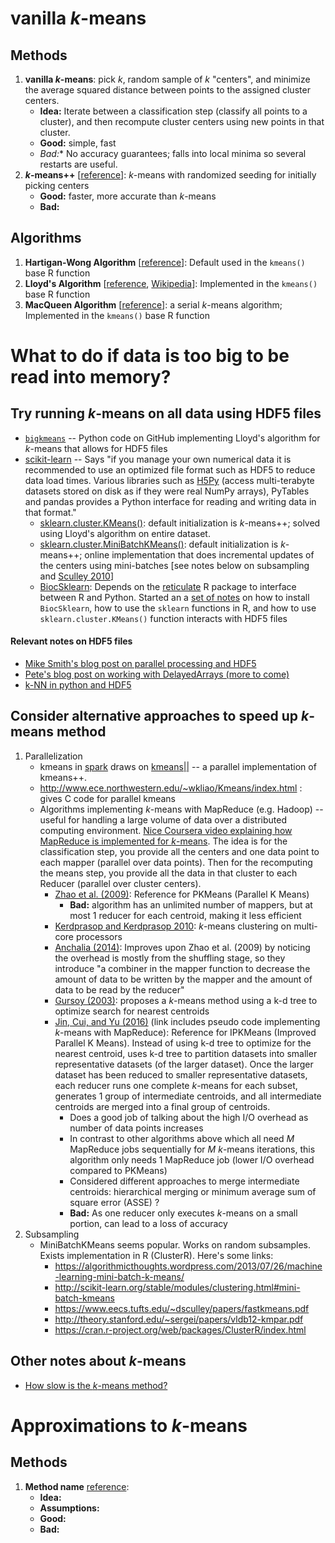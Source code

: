 
# vanilla _k_-means

## Methods 

1. **vanilla _k_-means**: pick _k_, random sample of _k_ "centers", and minimize the average squared distance between points to the assigned cluster centers. 
	- **Idea:** Iterate between a classification step (classify all points to a cluster), and then recompute cluster centers using new points in that cluster. 
	- **Good:** simple, fast
	- *Bad:** No accuracy guarantees; falls into local minima so several restarts are useful. 
2. **_k_-means++** [[reference](http://ilpubs.stanford.edu:8090/778/1/2006-13.pdf)]: _k_-means with randomized seeding for initially picking centers
	- **Good:** faster, more accurate than _k_-means
	- **Bad:** 
	
## Algorithms

1. **Hartigan-Wong Algorithm** [[reference](https://www.jstor.org/stable/2346830)]: Default used in the `kmeans()` base R function
2. **Lloyd's Algorithm** [[reference](http://www-evasion.imag.fr/people/Franck.Hetroy/Teaching/ProjetsImage/2007/Bib/lloyd-1982.pdf), [Wikipedia](https://en.wikipedia.org/wiki/Lloyd%27s_algorithm)]:  Implemented in the `kmeans()` base R function
3. **MacQueen Algorithm** [[reference](https://projecteuclid.org/euclid.bsmsp/1200512992)]: a serial _k_-means algorithm; Implemented in the `kmeans()` base R function

 
# What to do if data is too big to be read into memory? 

## Try running _k_-means on all data using HDF5 files

- [`bigkmeans`](https://github.com/argriffing/bigkmeans) -- Python code on GitHub implementing Lloyd's algorithm for _k_-means that allows for HDF5 files
- [scikit-learn](http://scikit-learn.org/stable/datasets/index.html) -- Says "if you manage your own numerical data it is recommended to use an optimized file format such as HDF5 to reduce data load times. Various libraries such as [H5Py](https://www.h5py.org) (access multi-terabyte datasets stored on disk as if they were real NumPy arrays), PyTables and pandas provides a Python interface for reading and writing data in that format."
	- [sklearn.cluster.KMeans()](http://scikit-learn.org/stable/modules/generated/sklearn.cluster.KMeans.html): default initialization is _k_-means++; solved using Lloyd's algorithm on entire dataset. 
	- [sklearn.cluster.MiniBatchKMeans()](http://scikit-learn.org/stable/modules/generated/sklearn.cluster.MiniBatchKMeans.html#sklearn.cluster.MiniBatchKMeans): default initialization is _k_-means++; online implementation that does incremental updates of the centers using mini-batches [see notes below on subsampling and [Sculley 2010](http://www.eecs.tufts.edu/~dsculley/papers/fastkmeans.pdf)]
	- [BiocSklearn](https://github.com/vjcitn/BiocSklearn): Depends on the [reticulate](https://github.com/rstudio/reticulate) R package to interface between R and Python. Started an a [set of notes](2018-06-exploreBiocSklearn.Rmd) on how to install `BiocSklearn`, how to use the `sklearn` functions in R, and how to use `sklearn.cluster.KMeans()` function interacts with HDF5 files

#### Relevant notes on HDF5 files

- [Mike Smith's blog post on parallel processing and HDF5](http://www.msmith.de/2018/05/01/parallel-r-hdf5/)
- [Pete's blog post on working with DelayedArrays (more to come)](https://www.peterhickey.org/2018/05/01/bioc3.7-and-delayedarray/)
- [k-NN in python and HDF5](https://labrosa.ee.columbia.edu/millionsong/pages/fast-k-nn-using-hdf5)


## Consider alternative approaches to speed up _k_-means method

1. Parallelization
	- kmeans in [spark](http://spark.apache.org/docs/latest/mllib-clustering.html#k-means) draws on [kmeans||](http://theory.stanford.edu/~sergei/papers/vldb12-kmpar.pdf) -- a parallel implementation of kmeans++.
	- http://www.ece.northwestern.edu/~wkliao/Kmeans/index.html : gives C code for parallel kmeans
	- Algorithms implementing _k_-means with MapReduce (e.g. Hadoop) -- useful for handling a large volume of data over a distributed computing environment. [Nice Coursera video explaining how MapReduce is implemented for _k_-means](https://www.coursera.org/learn/ml-clustering-and-retrieval/lecture/EhCYk/mapreduce-for-k-means). The idea is for the classification step, you provide all the centers and one data point to each mapper (parallel over data points). Then for the recomputing the means step, you provide all the data in that cluster to each Reducer (parallel over cluster centers). 
		- [Zhao et al. (2009)](https://link.springer.com/chapter/10.1007/978-3-642-10665-1_71): Reference for PKMeans (Parallel K Means)
			- **Bad:** algorithm has an unlimited number of mappers, but at most 1 reducer for each centroid, making it less efficient
		- [Kerdprasop and Kerdprasop 2010](https://pdfs.semanticscholar.org/a76a/f136805e8f535777ad5582b128ae441af75a.pdf): _k_-means clustering on multi-core processors
		- [Anchalia (2014)](https://ieeexplore.ieee.org/document/7046097/): Improves upon Zhao et al. (2009) by noticing the overhead is mostly from the shuffling stage, so they introduce "a combiner in the mapper function to decrease the amount of data to be written by the mapper and the amount of data to be read by the reducer"
		- [Gursoy (2003)](https://link.springer.com/chapter/10.1007/978-3-540-24669-5_31): proposes a _k_-means method using a k-d tree to optimize search for nearest centroids
		- [Jin, Cui, and Yu (2016)](https://arxiv.org/pdf/1608.06347.pdf) (link includes pseudo code implementing _k_-means with MapReduce): Reference for IPKMeans (Improved Parallel K Means). Instead of using k-d tree to optimize for the nearest centroid, uses k-d tree to partition datasets into smaller representative datasets (of the larger dataset). Once the larger dataset has been reduced to smaller representative datasets, each reducer runs one complete _k_-means for each subset, generates 1 group of intermediate centroids, and all intermediate centroids are merged into a final group of centroids. 
			- Does a good job of talking about the high I/O overhead as number of data points increases
			- In contrast to other algorithms above which all need _M_ MapReduce jobs sequentially for _M_ _k_-means iterations, this algorithm only needs 1 MapReduce job (lower I/O overhead compared to PKMeans)
			- Considered different approaches to merge intermediate centroids: hierarchical merging or minimum average sum of square error (ASSE) ? 
			- **Bad:** As one reducer only executes _k_-means on a small portion, can lead to a loss of accuracy
2. Subsampling
	- MiniBatchKMeans seems popular. Works on random subsamples. Exists implementation in R (ClusterR). Here's some links:
		* https://algorithmicthoughts.wordpress.com/2013/07/26/machine-learning-mini-batch-k-means/
		* http://scikit-learn.org/stable/modules/clustering.html#mini-batch-kmeans
		* https://www.eecs.tufts.edu/~dsculley/papers/fastkmeans.pdf
		* http://theory.stanford.edu/~sergei/papers/vldb12-kmpar.pdf
		* https://cran.r-project.org/web/packages/ClusterR/index.html

## Other notes about _k_-means

- [How slow is the _k_-means method?](http://theory.stanford.edu/~sergei/papers/kMeans-socg.pdf)




# Approximations to _k_-means

## Methods

1.  **Method name** [reference]():
	- **Idea:** 
	- **Assumptions:**
	- **Good:** 	
	- **Bad:** 




